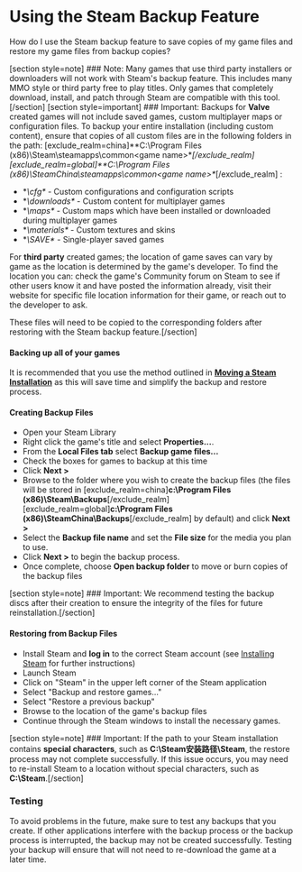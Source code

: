 # Using the Steam Backup Feature

How do I use the Steam backup feature to save copies of my game files and restore my game files from backup copies?  
  
[section style=note] ### Note:
Many games that use third party installers or downloaders will not work with Steam's backup feature. This includes many MMO style or third party free to play titles. Only games that completely download, install, and patch through Steam are compatible with this tool.[/section]    [section style=important] ### Important:
Backups for **Valve** created games will not include saved games, custom multiplayer maps or configuration files. To backup your entire installation (including custom content), ensure that copies of all custom files are in the following folders in the path: [exclude_realm=china]**C:\Program Files (x86)\Steam\steamapps\common\<game name>\**[/exclude_realm][exclude_realm=global]**C:\Program Files (x86)\SteamChina\steamapps\common\<game name>\**[/exclude_realm] :  

* **\cfg\** - Custom configurations and configuration scripts
* **\downloads\** - Custom content for multiplayer games
* **\maps\** - Custom maps which have been installed or downloaded during multiplayer games
* **\materials\** - Custom textures and skins
* **\SAVE\** - Single-player saved games

  
For **third party** created games; the location of game saves can vary by game as the location is determined by the game's developer. To find the location you can: check the game's Community forum on Steam to see if other users know it and have posted the information already, visit their website for specific file location information for their game, or reach out to the developer to ask.  
  
These files will need to be copied to the corresponding folders after restoring with the Steam backup feature.[/section]  
  
#### Backing up all of your games
It is recommended that you use the method outlined in [**Moving a Steam Installation**](https://help.steampowered.com/en/faqs/view/4BD4-4528-6B2E-8327) as this will save time and simplify the backup and restore process.  
  
#### Creating Backup Files

* Open your Steam Library
* Right click the game's title and select **Properties...**.
* From the **Local Files tab** select **Backup game files...**
* Check the boxes for games to backup at this time
* Click **Next >**
* Browse to the folder where you wish to create the backup files (the files will be stored in [exclude_realm=china]**c:\Program Files (x86)\Steam\Backups**[/exclude_realm][exclude_realm=global]**c:\Program Files (x86)\SteamChina\Backups**[/exclude_realm] by default) and click **Next >**
* Select the **Backup file name** and set the **File size** for the media you plan to use.
* Click **Next >** to begin the backup process.
* Once complete, choose **Open backup folder** to move or burn copies of the backup files

 [section style=note] ### Important:
We recommend testing the backup discs after their creation to ensure the integrity of the files for future reinstallation.[/section]  
  
#### Restoring from Backup Files

* Install Steam and **log in** to the correct Steam account (see [Installing Steam](https://help.steampowered.com/en/faqs/view/099E-F5D1-8780-4778) for further instructions)
* Launch Steam
* Click on "Steam" in the upper left corner of the Steam application
* Select "Backup and restore games..."
* Select "Restore a previous backup"
* Browse to the location of the game's backup files
* Continue through the Steam windows to install the necessary games.

 [section style=note] ### Important:
If the path to your Steam installation contains **special characters**, such as **C:\Steam安装路径\Steam**, the restore process may not complete successfully. If this issue occurs, you may need to re-install Steam to a location without special characters, such as **C:\Steam**.[/section]  
  
### Testing
To avoid problems in the future, make sure to test any backups that you create. If other applications interfere with the backup process or the backup process is interrupted, the backup may not be created successfully. Testing your backup will ensure that will not need to re-download the game at a later time.  
  
